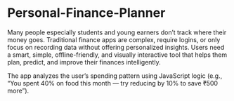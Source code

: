 # Personal-Finance-Planner

Many people especially students and young earners don’t track where their money goes. Traditional finance apps are complex, require logins, or only focus on recording data without offering personalized insights. Users need a smart, simple, offline-friendly, and visually interactive tool that helps them plan, predict, and improve their finances intelligently.

The app analyzes the user’s spending pattern using JavaScript logic (e.g., “You spent 40% on food this month — try reducing by 10% to save ₹500 more”).
